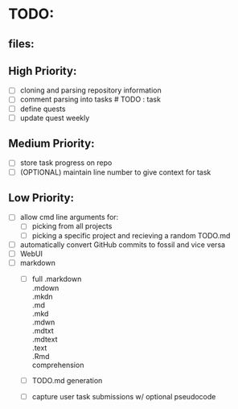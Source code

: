 # TODO:

## files:
## High Priority:
 - [ ] cloning and parsing repository information
 - [ ] comment parsing into tasks # TODO : task
 - [ ] define quests
 - [ ] update quest weekly

## Medium Priority:
 - [ ] store task progress on repo
 - [ ] (OPTIONAL) maintain line number to give context for task

## Low Priority:
 - [ ] allow cmd line arguments for:
	- [ ] picking from all projects
	- [ ] picking a specific project and recieving a random TODO.md
 - [ ] automatically convert GitHub commits to fossil and vice versa
 - [ ] WebUI
 - [ ] markdown
	- [ ] full 	.markdown	\
			.mdown		\
			.mkdn		\
			.md		\
			.mkd		\
			.mdwn		\
			.mdtxt		\
			.mdtext		\
			.text		\
			.Rmd		\
			comprehension
	- [ ] TODO.md generation

	- [ ] capture user task submissions w/ optional pseudocode
